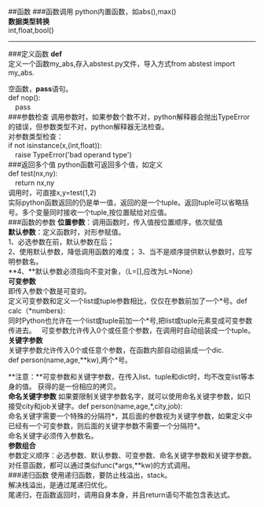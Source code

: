 ##函数
###函数调用
python内置函数，如abs(),max()  
**数据类型转换**  
int,float,bool()  
***
###定义函数
**def**  
定义一个函数my_abs,存入abstest.py文件，导入方式from abstest import my_abs.  

空函数，**pass**语句。  
def nop():  
　pass  
###参数检查
调用参数时，如果参数个数不对，python解释器会抛出TypeError的错误，但参数类型不对，python解释器无法检查。  
对参数类型检查：  
if not isinstance(x,(int,float)):  
　raise TypeError('bad operand type')  
###返回多个值
python函数可返回多个值，如定义  
def test(nx,ny):  
　return nx,ny  
调用时，可直接x,y=test(1,2)  
实际python函数返回的仍是单一值，返回的是一个tuple。返回tuple可以省略括号。多个变量同时接收一个tuple,按位置赋给对应值。  
###函数的参数
**位置参数**：调用函数时，传入值按位置顺序，依次赋值  
**默认参数**：定义函数时，对形参赋值。  
1、必选参数在前，默认参数在后；  
2、使用默认参数，降低调用函数的难度； 
3、当不是顺序提供默认参数时，应写明参数名。  
**4、**默认参数必须指向不变对象，（L=[],应改为L=None）  
**可变参数**  
即传入参数个数是可变的。  
定义可变参数和定义一个list或tuple参数相比，仅仅在参数前加了一个\*号。def calc（\*numbers):  
同时Python也允许在一个list或tuple前加一个\*号,把list或tuple元素变成可变参数传进去。  
可变参数允许传入0个或任意个参数，在调用时自动组装成一个tuple。  
**关键字参数**  
关键字参数允许传入0个或任意个参数，在函数内部自动组装成一个dic.  
def person(name,age,\*\*kw),两个\*号。  

**注意：**可变参数和关键字参数，在传入list、tuple和dict时，均不改变list等本身的值。  获得的是一份相应的拷贝。  
**命名关键字参数**
如果要限制关键字参数名字，就可以使用命名关键字参数，如只接受city和job关键字。def person(name,age,\*,city,job):  
命名关键字需要一个特殊的分隔符\*，其后面的参数视为关键字参数，如果定义中已经有一个可变参数，则后面的关键字参数不需要一个分隔符\*。  
命名关键字必须传入参数名。  
**参数组合**  
参数定义顺序：必选参数、默认参数、可变参数、命名关键字参数和关键字参数。  
对任意函数，都可以通过类似func(\*args,\*\*kw)的方式调用。  
###递归函数
使用递归函数，要防止栈溢出，stack。  
解决栈溢出，是通过尾递归优化。  
尾递归，在函数返回时，调用自身本身，并且return语句不能包含表达式。
